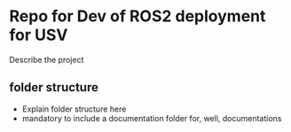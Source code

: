 # Repo for Dev of ROS2 deployment for USV

Describe the project

## folder structure
* Explain folder structure here
* mandatory to include a documentation folder for, well, documentations
